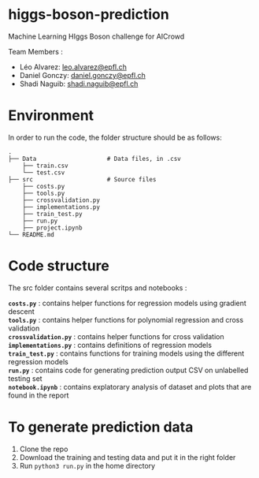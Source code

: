 # higgs-boson-prediction
Machine Learning HIggs Boson challenge for AICrowd

Team Members : 
* Léo Alvarez: leo.alvarez@epfl.ch  
* Daniel Gonczy: daniel.gonczy@epfl.ch
* Shadi Naguib: shadi.naguib@epfl.ch

# Environment
In order to run the code, the folder structure should be as follows: 

    .
    ├── Data                    # Data files, in .csv
        ├── train.csv
        └── test.csv
    ├── src                     # Source files
        ├── costs.py
        ├── tools.py
        ├── crossvalidation.py
        ├── implementations.py
        ├── train_test.py
        ├── run.py
        ├── project.ipynb
    └── README.md


# Code structure
The src folder contains several scritps and notebooks : 

**`costs.py`** : contains helper functions for regression models using gradient descent  
**`tools.py`** : contains helper functions for polynomial regression and cross validation  
**`crossvalidation.py`** : contains helper functions for cross validation  
**`implementations.py`** : contains definitions of regression models  
**`train_test.py`** : contains functions for training models using the different regression models  
**`run.py`** : contains code for generating prediction output CSV on unlabelled testing set   
**`notebook.ipynb`** : contains explatorary analysis of dataset and plots that are found in the report

# To generate prediction data

1. Clone the repo
2. Download the training and testing data and put it in the right folder 
3. Run `python3 run.py` in the home directory
